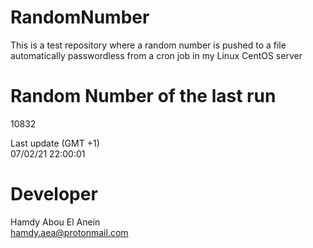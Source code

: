 # RandomNumber    
This is a test repository where a random number is pushed to a file automatically passwordless from a cron job in my Linux CentOS server    
# Random Number of the last run   
10832
      
Last update (GMT +1)    
07/02/21 22:00:01
# Developer    
Hamdy Abou El Anein   
hamdy.aea@protonmail.com
